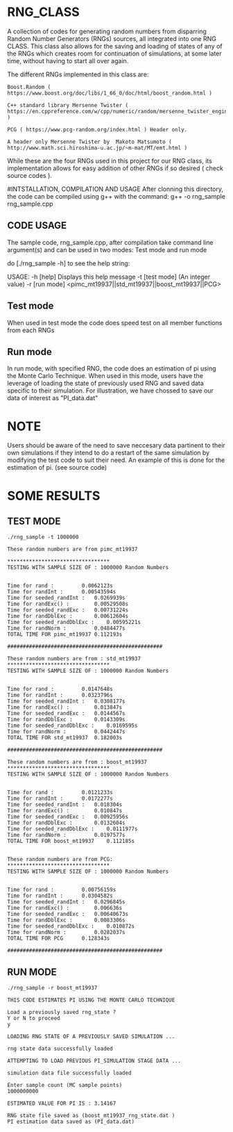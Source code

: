 # RNG_CLASS

A collection of codes for generating random numbers from disparring Random Number Generators (RNGs) sources, all integrated into one RNG CLASS.
This class also allows for the saving and loading of states of any of the RNGs which creates room for continuation of simulations, at some later time, without having to start all over again.

The different RNGs implemented in this class are:

    Boost.Random ( https://www.boost.org/doc/libs/1_66_0/doc/html/boost_random.html )
    
    C++ standard library Mersenne Twister ( https://en.cppreference.com/w/cpp/numeric/random/mersenne_twister_engine )
    
    PCG ( https://www.pcg-random.org/index.html ) Header only.
    
    A header only Mersenne Twister by  Makoto Matsumoto ( http://www.math.sci.hiroshima-u.ac.jp/~m-mat/MT/emt.html )
    
While these are the four RNGs used in this project for our RNG class, its implementation allows for easy addition of other RNGs if so desired ( check source codes ).


#INTSTALLATION, COMPILATION AND USAGE
After clonning this directory, the code can be compiled using g++ with the command:
    g++ -o rng_sample rng_sample.cpp

## CODE USAGE

The sample code, rng_sample.cpp, after compilation take command line argument(s) and can be used in two modes: Test mode and run mode

do [./rng_sample -h] to see the help string:       

USAGE:	-h [help]	Displays this help message
	-t [test mode] 	<test sample size> (An integer value)
	-r [run mode] 	<pimc_mt19937||std_mt19937||boost_mt19937||PCG>


    
## Test mode   
When used in test mode the code does speed test on all member functions from each RNGs

## Run mode
In run mode, with specified RNG, the code does an estimation of pi using the Monte Carlo Technique. When used in this mode, users have the leverage of loading the state of previously used RNG and saved data specific to their simulation. For illustration, we have chossed to save our data of interest as "PI_data.dat"


# NOTE
Users should be aware of the need to save neccesary data partinent to their own simulations if they intend to do a restart of the same simulation by modifying the test code to suit their need. An example of this is done for the estimation of pi. (see source code) 


# SOME RESULTS
## TEST MODE
    ./rng_sample -t 1000000

    These random numbers are from pimc_mt19937 

    *********************************
    TESTING WITH SAMPLE SIZE OF : 1000000 Random Numbers


    Time for rand : 		0.0062123s
    Time for randInt : 		0.00543594s
    Time for seeded_randInt : 	0.0269939s
    Time for randExc() : 		0.00529508s
    Time for seeded_randExc : 	0.00731224s
    Time for randDblExc : 		0.00612604s
    Time for seeded_randDblExc : 	0.00595221s
    Time for randNorm : 		0.0484477s
    TOTAL TIME FOR pimc_mt19937	0.112193s

    ##################################################

    These random numbers are from : std_mt19937
    *********************************
    TESTING WITH SAMPLE SIZE OF : 1000000 Random Numbers


    Time for rand : 		0.0147648s
    Time for randInt : 		0.0323796s
    Time for seeded_randInt : 	0.0308177s
    Time for randExc() : 		0.013847s
    Time for seeded_randExc : 	0.0144567s
    Time for randDblExc : 		0.0143309s
    Time for seeded_randDblExc : 	0.0169595s
    Time for randNorm : 		0.0442447s
    TOTAL TIME FOR std_mt19937	0.182003s

    ##################################################

    These random numbers are from : boost_mt19937
    *********************************
    TESTING WITH SAMPLE SIZE OF : 1000000 Random Numbers


    Time for rand : 		0.0121233s
    Time for randInt : 		0.0172277s
    Time for seeded_randInt : 	0.018304s
    Time for randExc() : 		0.010847s
    Time for seeded_randExc : 	0.00925956s
    Time for randDblExc : 		0.0132604s
    Time for seeded_randDblExc : 	0.0111977s
    Time for randNorm : 		0.0197577s
    TOTAL TIME FOR boost_mt19937	0.112185s


    These random numbers are from PCG: 
    *********************************
    TESTING WITH SAMPLE SIZE OF : 1000000 Random Numbers


    Time for rand : 		0.00756159s
    Time for randInt : 		0.0304582s
    Time for seeded_randInt : 	0.0296845s
    Time for randExc() : 		0.006636s
    Time for seeded_randExc : 	0.00640673s
    Time for randDblExc : 		0.0083306s
    Time for seeded_randDblExc : 	0.010872s
    Time for randNorm : 		0.0282037s
    TOTAL TIME FOR PCG		0.128343s

    ##################################################

## RUN MODE

    ./rng_sample -r boost_mt19937

    THIS CODE ESTIMATES PI USING THE MONTE CARLO TECHNIQUE

    Load a previously saved rng_state ?
    Y or N to proceed
    y

    LOADING RNG STATE OF A PREVIOUSLY SAVED SIMULATION ... 

    rng state data successfully loaded

    ATTEMPTING TO LOAD PREVIOUS PI_SIMULATION STAGE DATA ...

    simulation data file successfully loaded
     
    Enter sample count (MC sample points)
    1000000000

    ESTIMATED VALUE FOR PI IS : 3.14167

    RNG state file saved as (boost_mt19937_rng_state.dat )
    PI estimation data saved as (PI_data.dat)

